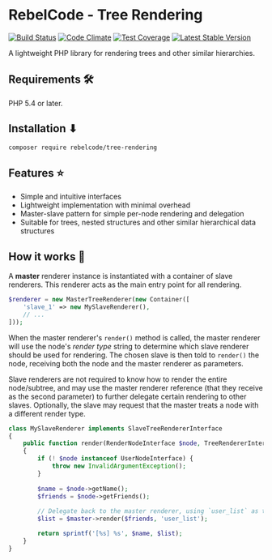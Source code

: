 # RebelCode - Tree Rendering

[![Build Status](https://travis-ci.org/RebelCode/tree-rendering.svg?branch=master)](https://travis-ci.org/RebelCode/tree-rendering)
[![Code Climate](https://codeclimate.com/github/RebelCode/tree-rendering/badges/gpa.svg)](https://codeclimate.com/github/RebelCode/tree-rendering)
[![Test Coverage](https://codeclimate.com/github/RebelCode/tree-rendering/badges/coverage.svg)](https://codeclimate.com/github/RebelCode/tree-rendering/coverage)
[![Latest Stable Version](https://poser.pugx.org/rebelcode/tree-rendering/version)](https://packagist.org/packages/rebelcode/tree-rendering)

A lightweight PHP library for rendering trees and other similar hierarchies.

## Requirements 🛠

PHP 5.4 or later.

## Installation ⬇

```
composer require rebelcode/tree-rendering
```

## Features ⭐

* Simple and intuitive interfaces
* Lightweight implementation with minimal overhead
* Master-slave pattern for simple per-node rendering and delegation
* Suitable for trees, nested structures and other similar hierarchical data structures

## How it works 📖

A **master** renderer instance is instantiated with a container of slave renderers. This renderer acts as the main entry point for all rendering.

```php
$renderer = new MasterTreeRenderer(new Container([
    'slave_1' => new MySlaveRenderer(),
    // ...
]));
```

When the master renderer's `render()` method is called, the master renderer will use the node's _render type_ string to determine which slave renderer should be used for rendering. The chosen slave is then told to `render()` the node, receiving both the node and the master renderer as parameters.

Slave renderers are not required to know how to render the entire node/subtree, and may use the master renderer reference (that they receive as the second parameter) to further delegate certain rendering to other slaves. Optionally, the slave may request that the master treats a node with a different render type.

```php
class MySlaveRenderer implements SlaveTreeRendererInterface
{
    public function render(RenderNodeInterface $node, TreeRendererInterface $master)
    {
        if (! $node instanceof UserNodeInterface) {
            throw new InvalidArgumentException();
        }
        
        $name = $node->getName();
        $friends = $node->getFriends();
        
        // Delegate back to the master renderer, using `user_list` as the render type
        $list = $master->render($friends, 'user_list');

        return sprintf('[%s] %s', $name, $list);
    }
}
```

[`TreeRendererInterface`]: src/TreeRendererInterface.php
[`RenderNodeInterface`]: src/RenderNodeInterface.php
[`MasterTreeRenderer`]: src/MasterTreeRenderer.php
